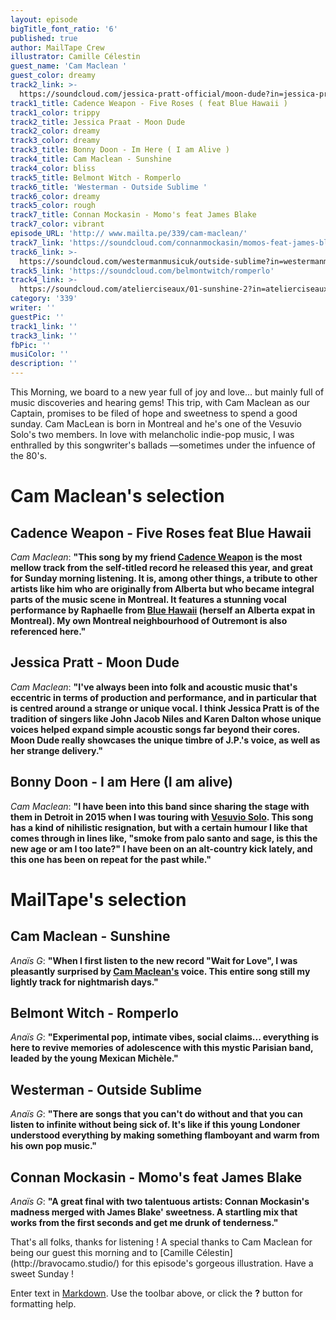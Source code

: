 ```yaml
---
layout: episode
bigTitle_font_ratio: '6'
published: true
author: MailTape Crew
illustrator: Camille Célestin
guest_name: 'Cam Maclean '
guest_color: dreamy
track2_link: >-
  https://soundcloud.com/jessica-pratt-official/moon-dude?in=jessica-pratt-official/sets/on-your-own-love-again-1
track1_title: Cadence Weapon - Five Roses ( feat Blue Hawaii )
track1_color: trippy
track2_title: Jessica Praat - Moon Dude
track2_color: dreamy
track3_color: dreamy
track3_title: Bonny Doon - Im Here ( I am Alive )
track4_title: Cam Maclean - Sunshine
track4_color: bliss
track5_title: Belmont Witch - Romperlo
track6_title: 'Westerman - Outside Sublime '
track6_color: dreamy
track5_color: rough
track7_title: Connan Mockasin - Momo's feat James Blake
track7_color: vibrant
episode_URL: 'http:// www.mailta.pe/339/cam-maclean/'
track7_link: 'https://soundcloud.com/connanmockasin/momos-feat-james-blake'
track6_link: >-
  https://soundcloud.com/westermanmusicuk/outside-sublime?in=westermanmusicuk/sets/ark-ep
track5_link: 'https://soundcloud.com/belmontwitch/romperlo'
track4_link: >-
  https://soundcloud.com/atelierciseaux/01-sunshine-2?in=atelierciseaux/sets/ac41-cam-maclean-wait-for-love-1
category: '339'
writer: ''
guestPic: ''
track1_link: ''
track3_link: ''
fbPic: ''
musiColor: ''
description: ''
---
```

<p id="introduction">This Morning, we board to a new year full of joy and love...  but mainly full of music discoveries and hearing gems! This trip, with Cam Maclean as our Captain, promises to be filed of hope and sweetness to spend a good sunday. 
Cam MacLean is born in Montreal and he's one of the Vesuvio Solo's two members. In love with melancholic indie-pop music, I was enthralled by this songwriter's ballads —sometimes under the infuence of the 80's.</p>


# Cam Maclean's selection

## Cadence Weapon - Five Roses feat Blue Hawaii
_Cam Maclean_: **"**This song by my friend [Cadence Weapon](http://www.cadenceweaponmusic.com/) is the most mellow track from the self-titled record he released this year, and great for Sunday morning listening. It is, among other things, a tribute to other artists like him who are originally from Alberta but who became integral parts of the music scene in Montreal. It features a stunning vocal performance by Raphaelle from [Blue Hawaii](https://bluehawaii.bandcamp.com/) (herself an Alberta expat in Montreal). My own Montreal neighbourhood of Outremont is also referenced here.**"**

## Jessica Pratt - Moon Dude
_Cam Maclean_: **"**I've always been into folk and acoustic music that's eccentric in terms of production and performance, and in particular that is centred around a strange or unique vocal. I think Jessica Pratt is of the tradition of singers like John Jacob Niles and Karen Dalton whose unique voices helped expand simple acoustic songs far beyond their cores. Moon Dude really showcases the unique timbre of J.P.'s voice, as well as her strange delivery.**"**

## Bonny Doon - I am Here (I am alive)
_Cam Maclean_: **"**I have been into this band since sharing the stage with them in Detroit in 2015 when I was touring with [Vesuvio Solo](https://vesuviosolo.bandcamp.com/). This song has a kind of nihilistic resignation, but with a certain humour I like that comes through in lines like, "smoke from palo santo and sage, is this the new age or am I too late?" I have been on an alt-country kick lately, and this one has been on repeat for the past while.**"**


# MailTape's selection

## Cam Maclean - Sunshine 
_Anaïs G_: **"**When I first listen to the new record "Wait for Love", I was pleasantly surprised by [Cam Maclean's](https://atelierciseaux.bandcamp.com/album/cam-maclean-wait-for-love) voice. This entire song still my lightly track for nightmarish days.**"**


## Belmont Witch - Romperlo 
_Anaïs G_: **"**Experimental pop, intimate vibes, social claims... everything is here to revive memories of adolescence with this mystic Parisian band, leaded by the young Mexican Michèle.**"**


## Westerman - Outside Sublime
_Anaïs G_: **"**There are songs that you can't do without and that you can listen to infinite without being sick of. It's like if this young Londoner understood everything by making something flamboyant and warm from his own pop music.**"**


## Connan Mockasin - Momo's feat James Blake
 _Anaïs G_: **"**A great final with two talentuous artists: Connan Mockasin's madness merged with James Blake' sweetness. A startling mix that works from the first seconds and get me drunk of tenderness.**"**


<p id="outroduction"> That's all folks, thanks for listening ! A special thanks to Cam Maclean for being our guest this morning and to [Camille Célestin](http://bravocamo.studio/) for this episode's gorgeous illustration. Have a sweet Sunday !
</p>

Enter text in [Markdown](http://daringfireball.net/projects/markdown/). Use the toolbar above, or click the **?** button for formatting help.
